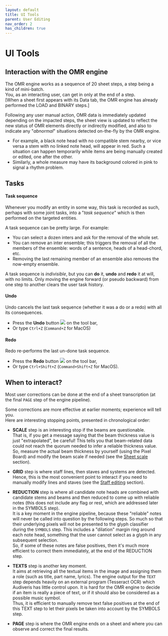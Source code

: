 ```yaml
---
layout: default
title: UI Tools
parent: User Editing
nav_order: 2
has_children: true
---
```

# UI Tools

## Interaction with the OMR engine

The OMR engine works as a sequence of 20 sheet steps, a step being a kind of mini-batch.  
You, as an interacting user, can get in only at the end of a step.  
[When a sheet first appears with its Data tab, the OMR engine has already performed the LOAD and
BINARY steps.]

Following any user manual action, OMR data is immediately updated depending on the impacted
steps, the sheet view is updated to reflect the new status of OMR elements directly or
indirectly modified, and also to indicate any "_abnormal_" situations detected on-the-fly by
the OMR engine.
* For example, a black note head with no compatible stem nearby, or vice versa a stem with no
  linked note head, will appear in red.
  Such a situation can happen temporarily while items are being manually created or edited,
  one after the other.
* Similarly, a whole measure may have its background colored in pink to signal a rhythm problem.

## Tasks

#### Task sequence

Whenever you modify an entity in some way, this task is recorded as such, perhaps with some
joint tasks, into a "_task sequence_" which is then performed on the targeted entities.

A task sequence can be pretty large. For example:

*   You can select a dozen inters and ask for the removal of the whole set.
*   You can remove an inter ensemble; this triggers the removal of all the
members of the ensemble: words of a sentence, heads of a head-chord, etc.
*   Removing the last remaining member of an ensemble also removes the now-empty ensemble.

A task sequence is _indivisible_, but you can **do** it, **undo** and **redo** it at will,
with no limits.
Only moving the engine forward (or pseudo backward) from one step to another clears the user
task history.


#### Undo

Undo cancels the last task sequence (whether it was a do or a redo) with all its consequences.

*   Press the **Undo** button ![](../assets/images/undo.png) on the tool bar,
*   Or type `Ctrl+Z` (`Command+Z` for MacOS)

#### Redo

Redo re-performs the last un-done task sequence.

*   Press the **Redo** button ![](../assets/images/redo.png) on the tool bar,
*   Or type `Ctrl+Shift+Z` (`Command+Shift+Z` for MacOS).

## When to interact?

Most user corrections can be done at the end of a sheet transcription
(at the final `PAGE` step of the engine pipeline).

Some corrections are more effective at earlier moments; experience will tell you.  
Here are interesting stopping points, presented in chronological order:

* **SCALE** step is an interesting stop if the beams are questionable.  
That is, if you get a message saying that the beam thickness value is just "extrapolated", be careful!
This tells you that beam-related data could not reach the quorum needed to infer a reliable
thickness value.  
So, measure the actual beam thickness by yourself (using the Pixel Board) and modify the beam scale
if needed (see the [Sheet scale](../main/sheet_scale.md) section).

* **GRID** step is where staff lines, then staves and systems are detected.  
Hence, this is the most convenient point to interact if you need to manually modify lines
and staves (see the [Staff editing](./staff_editor.md) section).

* **REDUCTION** step is where all candidate note heads are combined with candidate stems and
beams and then reduced to come up with reliable notes (this does not include any flag or rest,
which are addressed later in the SYMBOLS step).  
It is a key moment in the engine pipeline, because these "reliable" notes will never be called into
question by the following steps.
So much so that their underlying pixels will not be presented to the glyph classifier during the
`SYMBOLS` step.
This includes a "dilation" margin ring around each note head, something that the user cannot select
as a glyph in any subsequent selection.  
So, if some of these notes are false positives, then it's much more efficient to correct them
immediately, at the end of the REDUCTION step.

* **TEXTS** step is another key moment.  
It aims at retrieving all the textual items in the image and assigning them a role (such as title,
part name, lyrics).
The engine output for the `TEXT` step depends heavily on an external program (Tesseract OCR) 
which Audiveris has little control upon.
It is hard for the OMR engine to decide if an item is really a piece of text, or if it should also
be considered as a possible music symbol.  
Thus, it is efficient to manually remove text false positives at the end of this TEXT step to let
their pixels be taken into account by the SYMBOLS step.

* **PAGE** step is where the OMR engine ends on a sheet and where you can observe and correct the
final results.
